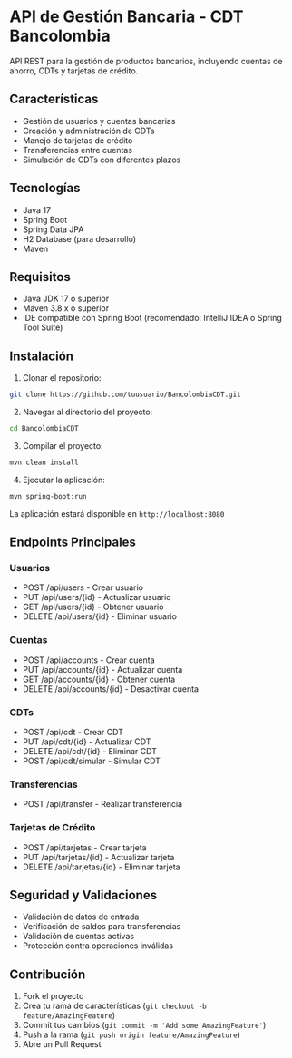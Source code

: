 # API de Gestión Bancaria - CDT Bancolombia

API REST para la gestión de productos bancarios, incluyendo cuentas de ahorro, CDTs y tarjetas de crédito.

## Características

- Gestión de usuarios y cuentas bancarias
- Creación y administración de CDTs
- Manejo de tarjetas de crédito
- Transferencias entre cuentas
- Simulación de CDTs con diferentes plazos

## Tecnologías

- Java 17
- Spring Boot
- Spring Data JPA
- H2 Database (para desarrollo)
- Maven

## Requisitos

- Java JDK 17 o superior
- Maven 3.8.x o superior
- IDE compatible con Spring Boot (recomendado: IntelliJ IDEA o Spring Tool Suite)

## Instalación

1. Clonar el repositorio:
```bash
git clone https://github.com/tuusuario/BancolombiaCDT.git
```

2. Navegar al directorio del proyecto:
```bash
cd BancolombiaCDT
```

3. Compilar el proyecto:
```bash
mvn clean install
```

4. Ejecutar la aplicación:
```bash
mvn spring-boot:run
```

La aplicación estará disponible en `http://localhost:8080`

## Endpoints Principales

### Usuarios
- POST /api/users - Crear usuario
- PUT /api/users/{id} - Actualizar usuario
- GET /api/users/{id} - Obtener usuario
- DELETE /api/users/{id} - Eliminar usuario

### Cuentas
- POST /api/accounts - Crear cuenta
- PUT /api/accounts/{id} - Actualizar cuenta
- GET /api/accounts/{id} - Obtener cuenta
- DELETE /api/accounts/{id} - Desactivar cuenta

### CDTs
- POST /api/cdt - Crear CDT
- PUT /api/cdt/{id} - Actualizar CDT
- DELETE /api/cdt/{id} - Eliminar CDT
- POST /api/cdt/simular - Simular CDT

### Transferencias
- POST /api/transfer - Realizar transferencia

### Tarjetas de Crédito
- POST /api/tarjetas - Crear tarjeta
- PUT /api/tarjetas/{id} - Actualizar tarjeta
- DELETE /api/tarjetas/{id} - Eliminar tarjeta

## Seguridad y Validaciones

- Validación de datos de entrada
- Verificación de saldos para transferencias
- Validación de cuentas activas
- Protección contra operaciones inválidas

## Contribución

1. Fork el proyecto
2. Crea tu rama de características (`git checkout -b feature/AmazingFeature`)
3. Commit tus cambios (`git commit -m 'Add some AmazingFeature'`)
4. Push a la rama (`git push origin feature/AmazingFeature`)
5. Abre un Pull Request
